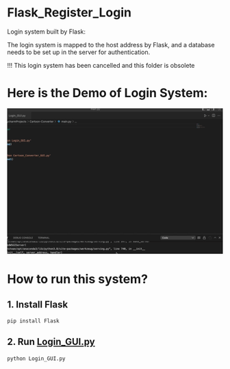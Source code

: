 # Flask_Register_Login
Login system built by Flask:

The login system is mapped to the host address by Flask, and a database needs to be set up in the server for authentication.

!!! This login system has been cancelled and this folder is obsolete

# Here is the Demo of Login System:
![](https://github.com/MeditatorE/Cartoon-Converter-Platform/blob/main/Demo/login.gif)

# How to run this system?
## 1. Install Flask
```
pip install Flask
```
## 2. Run [**Login_GUI.py**](https://github.com/MeditatorE/Face-time-travel-machine/blob/main/main.py)
```
python Login_GUI.py
```
